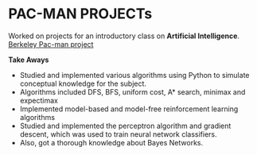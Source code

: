 # PAC-MAN PROJECTs

Worked on projects for an introductory class on **Artificial Intelligence**.
[Berkeley Pac-man project](http://ai.berkeley.edu/project_overview.html)

**Take Aways**
- Studied and implemented various algorithms using Python to simulate conceptual knowledge for the subject.
- Algorithms included DFS, BFS, uniform cost, A* search, minimax and expectimax
- Implemented model-based and model-free reinforcement learning algorithms
- Studied and implemented the perceptron algorithm and gradient descent, which was used to train neural network classifiers.
- Also, got a thorough knowledge about Bayes Networks.


